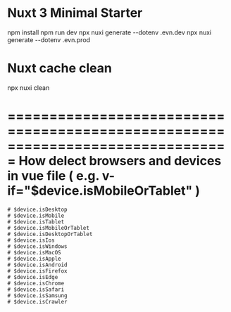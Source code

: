 # Nuxt 3 Minimal Starter
npm install
npm run dev
npx nuxi generate --dotenv .evn.dev
npx nuxi generate --dotenv .evn.prod
# Nuxt cache clean
npx nuxi clean

===============================================================================
How delect browsers and devices in vue file ( e.g. v-if="$device.isMobileOrTablet" )
====================================================================================
 ```
# $device.isDesktop
# $device.isMobile
# $device.isTablet
# $device.isMobileOrTablet
# $device.isDesktopOrTablet
# $device.isIos
# $device.isWindows
# $device.isMacOS
# $device.isApple
# $device.isAndroid
# $device.isFirefox
# $device.isEdge
# $device.isChrome
# $device.isSafari
# $device.isSamsung
# $device.isCrawler

